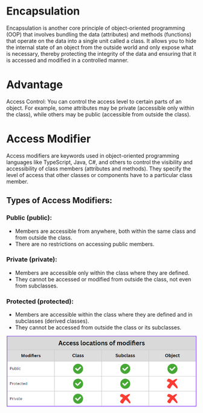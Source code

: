 # Encapsulation
Encapsulation is another core principle of object-oriented programming (OOP) that involves bundling the data (attributes) and methods (functions) that operate on the data into a single unit called a class. It allows you to hide the internal state of an object from the outside world and only expose what is necessary, thereby protecting the integrity of the data and ensuring that it is accessed and modified in a controlled manner.

# Advantage
Access Control: You can control the access level to certain parts of an object. For example, some attributes may be private (accessible only within the class), while others may be public (accessible from outside the class).

# Access Modifier
Access modifiers are keywords used in object-oriented programming languages like TypeScript, Java, C#, and others to control the visibility and accessibility of class members (attributes and methods). They specify the level of access that other classes or components have to a particular class member.

## Types of Access Modifiers:

### Public (public):
- Members are accessible from anywhere, both within the same class and from outside the class.
- There are no restrictions on accessing public members.

### Private (private):

- Members are accessible only within the class where they are defined.
- They cannot be accessed or modified from outside the class, not even from subclasses.

### Protected (protected):
- Members are accessible within the class where they are defined and in subclasses (derived classes).
- They cannot be accessed from outside the class or its subclasses.

![alt text](image.png)